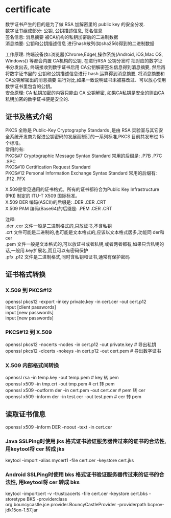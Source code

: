 # certificate

数字证书产生的目的是为了做 RSA 加解密里的 public key 的安全分发.        </br>
数字证书组成部分: 公钥, 公钥描述信息, 签名信息         </br>
       签名信息: 消息摘要 被CA机构的私钥加密后的二进制数据              </br>
       消息摘要: 公钥和公钥描述信息 进行hash散列(如sha256)得到的二进制数据        </br>

工作原理: 终端设备(如:浏览器(Chrome,Edge),操作系统(Android, iOS,Mac OS, Windows)) 等都会内置 CA机构的公钥, 在进行RSA 公钥分发时 把对应的数字证书分发出去, 终端接收到数字证书后用 CA公钥解密签名信息得到消息摘要, 然后再将数字证书里的 公钥和公钥描述信息进行 hash 运算得到消息摘要, 将消息摘要和 CA公钥解密出的消息摘要 进行对比,如果一致说明证书未被篡改过、可以放心使用数字证书里包含的公钥。    </br>
安全原理: CA 私钥加密的内容只能由 CA 公钥解密, 如果CA私钥是安全的则由CA私钥加密的数字证书便是安全的.     </br>

## 证书及格式介绍

PKCS 全称是 Public-Key Cryptography Standards ,是由 RSA 实验室与其它安全系统开发商为促进公钥密码的发展而制订的一系列标准,PKCS 目前共发布过 15 个标准。  </br>
常用的有: </br>
PKCS#7  Cryptographic Message Syntax Standard               常用的后缀是: .P7B .P7C .SPC  </br>
PKCS#10 Certification Request Standard  </br>
PKCS#12 Personal Information Exchange Syntax Standard       常用的后缀有: .P12 .PFX   </br>

X.509是常见通用的证书格式。所有的证书都符合为Public Key Infrastructure (PKI) 制定的 ITU-T X509 国际标准。 </br>
X.509 DER 编码(ASCII)的后缀是:  .DER .CER .CRT    </br>
X.509 PAM 编码(Base64)的后缀是: .PEM .CER .CRT    </br>

注释:   </br>
.der .cer 文件一般是二进制格式的,只放证书,不含私钥   </br>
.crt 文件可能是二进制的,也可能是文本格式的,应该以文本格式居多,功能同 der和cer    </br>
.pem 文件一般是文本格式的,可以放证书或者私钥,或者两者都有,如果只含私钥的话,一般用.key扩展名,而且可以有密码保护    </br>
.pfx .p12 文件是二进制格式,同时含私钥和证书,通常有保护密码   </br>

## 证书格式转换

### X.509 到 PKCS#12

openssl pkcs12 -export -inkey private.key -in cert.cer -out cert.p12    </br>
input [client passwords]              </br>
input [new passwords]                 </br>
input [new passwords]                 </br>

### PKCS#12 到 X.509

openssl pkcs12 -nocerts -nodes  -in cert.p12 -out private.key           # 导出私钥      </br>
openssl pkcs12 -clcerts -nokeys -in cert.p12 -out cert.pem              # 导出数字证书   </br>

### X.509 内部格式间转换

openssl rsa -in temp.key -out temp.pem                                  # key 转 pem   </br>
openssl x509 -in tmp.crt -out tmp.pem                                   # crt 转 pem   </br>
openssl x509 -outform der -in cert.pem -out cert.cer                    # pem 转 cer   </br>
openssl x509 -inform der -in test.cer -out test.pem                     # cer 转 pem   </br>

## 读取证书信息

openssl x509 -inform DER -noout -text -in cert.cer

### Java    SSLPing时使用 jks 格式证书验证服务器传过来的证书的合法性,  用keytool将 cer 转成 jks

keytool -import -alias mycert1 -file cert.cer  -keystore cert.jks

### Android SSLPing时使用 bks 格式证书验证服务器传过来的证书的合法性,  用keytool将 cer 转成 bks

keytool -importcert -v -trustcacerts -file cert.cer -keystore cert.bks -storetype BKS -providerclass org.bouncycastle.jce.provider.BouncyCastleProvider -providerpath bcprov-jdk15on-1.57.jar

